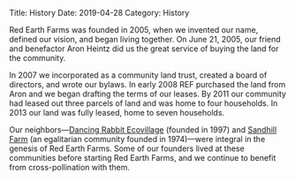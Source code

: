Title: History
Date: 2019-04-28
Category: History

Red Earth Farms was founded in 2005, when we invented our name, defined our vision, and began living together. On June 21, 2005, our friend and benefactor Aron Heintz did us the great service of buying the land for the community.

In 2007 we incorporated as a community land trust, created a board of directors, and wrote our bylaws. In early 2008 REF purchased the land from Aron and we began drafting the terms of our leases. By 2011 our community had leased out three parcels of land and was home to four households. In 2013 our land was fully leased, home to seven households.

Our neighbors—[Dancing Rabbit Ecovillage](http://www.dancingrabbit.org/) (founded in 1997) and [Sandhill Farm](http://www.sandhillfarm.org/) (an egalitarian community founded in 1974)—were integral in the genesis of Red Earth Farms. Some of our founders lived at these communities before starting Red Earth Farms, and we continue to benefit from cross-pollination with them.
